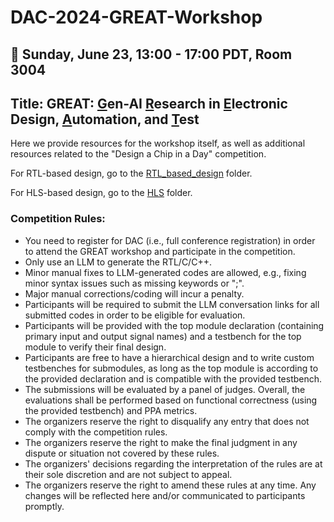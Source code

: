 # DAC-2024-GREAT-Workshop

## 📅 Sunday, June 23, 13:00 - 17:00 PDT, Room 3004
## Title: GREAT: <ins>G</ins>en-AI <ins>R</ins>esearch in <ins>E</ins>lectronic Design, <ins>A</ins>utomation, and <ins>T</ins>est
Here we provide resources for the workshop itself, as well as additional resources related to the "Design a Chip in a Day" competition.

For RTL-based design, go to the [RTL_based_design](https://github.com/gohil-vasudev/DAC-2024-GREAT-Workshop/tree/0b6f74c24524d346ba5f6c7b1e46fdab9949acee/RTL_based_design) folder.

For HLS-based design, go to the [HLS](https://github.com/gohil-vasudev/DAC-2024-GREAT-Workshop/tree/053a36bd2c4bd867adaae734e1e3281620982b1b/HLS) folder.


### Competition Rules:
* You need to register for DAC (i.e., full conference registration) in order to attend the GREAT workshop and participate in the competition.
* Only use an LLM to generate the RTL/C/C++.
* Minor manual fixes to LLM-generated codes are allowed, e.g., fixing minor syntax issues such as missing keywords or ";".
* Major manual corrections/coding will incur a penalty.
* Participants will be required to submit the LLM conversation links for all submitted codes in order to be eligible for evaluation.
* Participants will be provided with the top module declaration (containing primary input and output signal names) and a testbench for the top module to verify their final design.
* Participants are free to have a hierarchical design and to write custom testbenches for submodules, as long as the top module is according to the provided declaration and is compatible with the provided testbench.
* The submissions will be evaluated by a panel of judges. Overall, the evaluations shall be performed based on functional correctness (using the provided testbench) and PPA metrics.
* The organizers reserve the right to disqualify any entry that does not comply with the competition rules.
* The organizers reserve the right to make the final judgment in any dispute or situation not covered by these rules.
* The organizers' decisions regarding the interpretation of the rules are at their sole discretion and are not subject to appeal.
* The organizers reserve the right to amend these rules at any time. Any changes will be reflected here and/or communicated to participants promptly.
